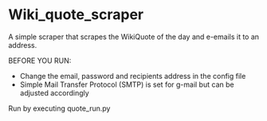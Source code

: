 # Wiki_quote_scraper
A simple scraper that scrapes the WikiQuote of the day and e-emails it to an address. 

BEFORE YOU RUN:
- Change the email, password and recipients address in the config file 
- Simple Mail Transfer Protocol (SMTP) is set for g-mail but can be adjusted accordingly 

Run by executing quote_run.py
